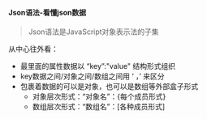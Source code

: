 

#### Json语法-看懂json数据

> Json语法是JavaScript对象表示法的子集

从中心往外看：

* 最里面的属性数据以 “key”:"value" 结构形式组织
* key数据之间/对象之间/数组之间用 ‘ ，’ 来区分
* 包裹着数据的可以是对象，也可以是数组等外部盒子形式
  * 对象层次形式：“对象名”：{每个成员形式}
  * 数组层次形式：“数组名”：[各种成员形式]